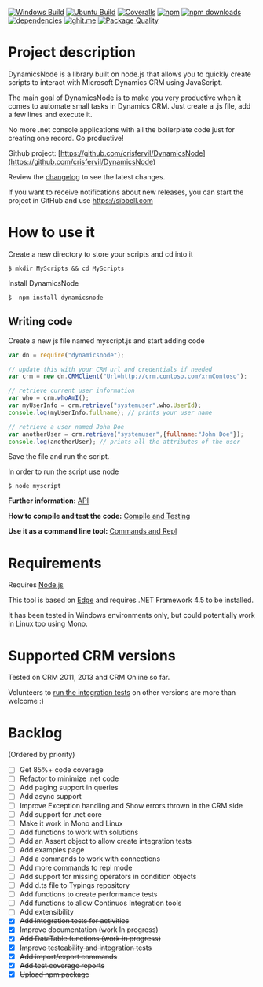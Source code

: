 [![Windows Build](https://ci.appveyor.com/api/projects/status/github/crisfervil/dynamicsnode?svg=true)](https://ci.appveyor.com/project/crisfervil/dynamicsnode)
[![Ubuntu Build](https://travis-ci.org/crisfervil/DynamicsNode.svg?branch=master)](https://travis-ci.org/crisfervil/DynamicsNode) 
[![Coveralls](https://coveralls.io/repos/github/crisfervil/DynamicsNode/badge.svg?branch=master)](https://coveralls.io/github/crisfervil/DynamicsNode?branch=master) 
[![npm](https://img.shields.io/npm/v/dynamicsnode.svg)](https://www.npmjs.com/package/dynamicsnode)
[![npm downloads](https://img.shields.io/npm/dt/dynamicsnode.svg)](http://npm-stats.com/~packages/dynamicsnode)
[![dependencies](https://david-dm.org/crisfervil/dynamicsnode.svg)](https://david-dm.org/crisfervil/dynamicsnode)
[![ghit.me](https://ghit.me/badge.svg?repo=crisfervil/dynamicsnode)](https://ghit.me/repo/crisfervil/dynamicsnode)
[![Package Quality](http://npm.packagequality.com/shield/dynamicsnode.svg)](http://packagequality.com/#?package=dynamicsnode)


<!-- [![codecov.io](https://codecov.io/github/crisfervil/DynamicsNode/coverage.svg?branch=master)](https://codecov.io/github/crisfervil/DynamicsNode?branch=master)--> 

# Project description

DynamicsNode is a library built on node.js that allows you to quickly create scripts to interact with Microsoft Dynamics CRM using JavaScript.

The main goal of DynamicsNode is to make you very productive when it comes to automate small tasks in Dynamics CRM. Just create a .js file, add a few lines and execute it.

No more .net console applications with all the boilerplate code just for creating one record. Go productive!

Github project: [https://github.com/crisfervil/DynamicsNode](https://github.com/crisfervil/DynamicsNode)

Review the [changelog](//github.com/crisfervil/DynamicsNode/blob/master/changelog.md) to see the latest changes.

If you want to receive notifications about new releases, you can start the project in GitHub and use https://sibbell.com

# How to use it
Create a new directory to store your scripts and cd into it

```
$ mkdir MyScripts && cd MyScripts
```

Install DynamicsNode
```
$  npm install dynamicsnode
```
## Writing code

Create a new js file named myscript.js and start adding code

``` javascript
var dn = require("dynamicsnode");

// update this with your CRM url and credentials if needed
var crm = new dn.CRMClient("Url=http://crm.contoso.com/xrmContoso"); 

// retrieve current user information
var who = crm.whoAmI();
var myUserInfo = crm.retrieve("systemuser",who.UserId);
console.log(myUserInfo.fullname); // prints your user name

// retrieve a user named John Doe
var anotherUser = crm.retrieve("systemuser",{fullname:"John Doe"});
console.log(anotherUser); // prints all the attributes of the user

```

Save the file and run the script.

In order to run the script use node
```
$ node myscript
```

**Further information:** [API](//dynamicsnode.js.org/classes.list.html)

**How to compile and test the code:** [Compile and Testing](//dynamicsnode.js.org/tutorial-CompileAndTesting.html)

**Use it as a command line tool:** [Commands and Repl](//dynamicsnode.js.org/tutorial-CommandsAndRepl.html)


# Requirements
Requires [Node.js](//nodejs.org)

This tool is based on [Edge](//github.com/tjanczuk/edge) and requires .NET Framework 4.5 to be installed.

It has been tested in Windows environments only, but could potentially work in Linux too using Mono.

# Supported CRM versions
Tested on CRM 2011, 2013 and CRM Online so far.

Volunteers to [run the integration tests](https://dynamicsnode.js.org/tutorial-CompileAndTesting.html) on other versions are more than welcome :)


# Backlog
(Ordered by priority)

* [ ] Get 85%+ code coverage
* [ ] Refactor to minimize .net code
* [ ] Add paging support in queries
* [ ] Add async support
* [ ] Improve Exception handling and Show errors thrown in the CRM side
* [ ] Add support for .net core
* [ ] Make it work in Mono and Linux
* [ ] Add functions to work with solutions
* [ ] Add an Assert object to allow create integration tests
* [ ] Add examples page
* [ ] Add a commands to work with connections
* [ ] Add more commands to repl mode
* [ ] Add support for missing operators in condition objects
* [ ] Add d.ts file to Typings repository 
* [ ] Add functions to create performance tests
* [ ] Add functions to allow Continuos Integration tools
* [ ] Add extensibility
* [x] ~~Add integration tests for activities~~
* [x] ~~Improve documentation (work In progress)~~
* [x] ~~Add DataTable functions (work in progress)~~
* [x] ~~Improve testeability and integration tests~~
* [x] ~~Add import/export commands~~
* [x] ~~Add test coverage reports~~
* [x] ~~Upload npm package~~
